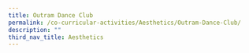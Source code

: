 ```yaml
---
title: Outram Dance Club
permalink: /co-curricular-activities/Aesthetics/Outram-Dance-Club/
description: ""
third_nav_title: Aesthetics
---
```

